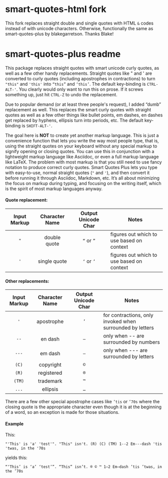 # smart-quotes-html fork 

This fork replaces straight double and single quotes with HTML `&` codes instead of with unicode characters. Otherwise, functionally the same as smart-quotes-plus by blakegarretson. Thanks Blake!

# smart-quotes-plus readme

This package replaces straight quotes with smart unicode curly quotes, as well as a few other handy replacements.  Straight quotes like " and ' are converted to curly quotes (including apostrophes in contractions) to turn `"this"` and `'this'` into `“this”` and `‘this’`.  The default key-binding is `CTRL-ALT-'`.  You clearly would only want to run this on prose.  If it screws something up, just hit `CTRL-Z` to undo the replacement.

Due to popular demand (or at least three people's request), I added “dumb” replacement as well.  This replaces the smart curly quotes with straight quotes as well as a few other things like bullet points, em dashes, en dashes get replaced by hyphens, ellipsis turn into periods, etc.  The default key-binding is `SHIFT-ALT-'`.

The goal here is **NOT** to create yet another markup language.  This is just a convenience function that lets you write the way most people type, that is, using the straight quotes on your keyboard without any special markup to signify opening or closing quotes.  You can use this in conjunction with a lightweight markup language like Asciidoc, or even a full markup language like LaTeX. The problem with most markup is that you still need to use fancy notation to produce correct curly quotes.  Smart Quotes Plus lets you type with easy-to-use, normal straight quotes (`"` and `'`), and then convert it before running it through Asciidoc, Markdown, etc.  It’s all about minimizing the focus on markup during typing, and focusing on the writing itself, which is the spirit of most markup languages anyway.

#### Quote replacement:

Input Markup|Character Name|Output Unicode Char|Notes
:-------:|:-------:|:-------:|-------
`"`|double quote|`“` or `”`|figures out which to use based on context
`'`|single quote|`‘` or `’`|figures out which to use based on context
 
#### Other replacements:

Input Markup|Character Name|Output Unicode Char|Notes
:-------:|:-------:|:-------:|-------
`'`|apostrophe|`’`|for contractions, only invoked when surrounded by letters
`--`|en dash|`–`| only when \-\- are surrounded by numbers
`---`|em dash|`—`|only when \-\-\- are surrounded by letters
`(C)`| copyright|`©`| 
`(R)`|registered|`®`|
`(TM)`|trademark|`™`|
`...`|ellipsis|`…`| 

There are a few other special apostrophe cases like `’tis` or `’70s` where the closing quote is the appropriate character even though it is at the beginning of a word, so an exception is made for those situations. 

#### Example

This:

`"'This' is 'a' 'test'". "This" isn't. (R) (C) (TM) 1--2 Em---dash 'tis 'twas, in the '70s`

yields this:

`“‘This’ is ‘a’ ‘test’”. “This” isn’t. ® © ™ 1–2 Em—dash ’tis ’twas, in the ’70s`
